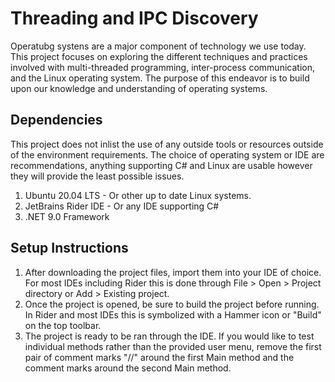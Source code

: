 # Threading and IPC Discovery
Operatubg systens are a major component of technology we use today. This project focuses on exploring the different techniques and practices involved with multi-threaded programming, inter-process communication, and the Linux operating system. The purpose of this endeavor is to build upon our knowledge and understanding of operating systems.

## Dependencies
This project does not inlist the use of any outside tools or resources outside of the environment requirements. The choice of operating system or IDE are recommendations, anything supporting C# and Linux are usable however they will provide the least possible issues.
1. Ubuntu 20.04 LTS - Or other up to date Linux systems.
2. JetBrains Rider IDE - Or any IDE supporting C#
3. .NET 9.0 Framework

## Setup Instructions
1. After downloading the project files, import them into your IDE of choice. For most IDEs including Rider this is done through File > Open > Project directory or Add > Existing project.
2. Once the project is opened, be sure to build the project before running. In Rider and most IDEs this is symbolized with a Hammer icon or "Build" on the top toolbar.
3. The project is ready to be ran through the IDE. If you would like to test individual methods rather than the provided user menu, remove the first pair of comment marks "//" around the first Main method and the comment marks around the second Main method.
